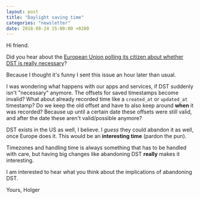 ```yaml
---
layout: post
title: "Daylight saving time"
categories: "newsletter"
date: 2018-08-24 15:00:00 +0200
---
```


Hi friend.

Did you hear about the [European Union polling its citizen about whether DST is really necessary](https://www.theverge.com/2018/7/5/17536400/european-union-polling-citizens-daylight-saving-time-necessary)?

Because I  thought it's funny I sent this issue an hour later than usual.

I was wondering what happens with our apps and services, if DST suddenly isn't "necessary" anymore. The offsets for saved timestamps become invalid?<!--more-->
What about already recorded time like a `created_at` or `updated_at` timestamp? Do we keep the old offset and have to also keep around **when** it was recorded? Because up until a certain date these offsets were still valid, and after the date these aren't valid/possible anymore?

DST exists in the US as well, I believe. I _guess_ they could abandon it as well, once Europe does it. This would be an **interesting time** (pardon the pun).

Timezones and handling time is always something that has to be handled with care, but having big changes like abandoning DST **really** makes it interesting.

I am interested to hear what you think about the implications of abandoning DST.

Yours,
Holger